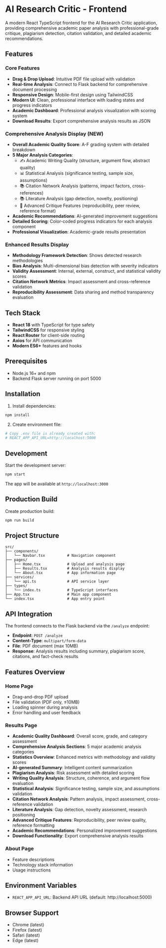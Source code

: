 # AI Research Critic - Frontend

A modern React TypeScript frontend for the AI Research Critic application, providing comprehensive academic paper analysis with professional-grade critique, plagiarism detection, citation validation, and detailed academic recommendations.

## Features

### Core Features
- **Drag & Drop Upload**: Intuitive PDF file upload with validation
- **Real-time Analysis**: Connect to Flask backend for comprehensive document processing
- **Responsive Design**: Mobile-first design using TailwindCSS
- **Modern UI**: Clean, professional interface with loading states and progress indicators
- **Academic Dashboard**: Professional analysis visualization with scoring system
- **Download Results**: Export comprehensive analysis results as JSON

### Comprehensive Analysis Display (NEW)
- **Overall Academic Quality Score**: A-F grading system with detailed breakdown
- **5 Major Analysis Categories**:
  - ✍️ Academic Writing Quality (structure, argument flow, abstract quality)
  - 📊 Statistical Analysis (significance testing, sample size, assumptions)
  - 📚 Citation Network Analysis (patterns, impact factors, cross-references)
  - 📚 Literature Analysis (gap detection, novelty, positioning)
  - 🔬 Advanced Critique Features (reproducibility, peer review, reference format)
- **Academic Recommendations**: AI-generated improvement suggestions
- **Detailed Scoring**: Color-coded progress indicators for each analysis component
- **Professional Visualization**: Academic-grade results presentation

### Enhanced Results Display
- **Methodology Framework Detection**: Shows detected research methodologies
- **Bias Analysis**: Multi-dimensional bias detection with severity indicators
- **Validity Assessment**: Internal, external, construct, and statistical validity scores
- **Citation Network Metrics**: Impact assessment and cross-reference validation
- **Reproducibility Assessment**: Data sharing and method transparency evaluation

## Tech Stack

- **React 18** with TypeScript for type safety
- **TailwindCSS** for responsive styling
- **React Router** for client-side routing
- **Axios** for API communication
- **Modern ES6+** features and hooks

## Prerequisites

- Node.js 16+ and npm
- Backend Flask server running on port 5000

## Installation

1. Install dependencies:
```bash
npm install
```

2. Create environment file:
```bash
# Copy .env file is already created with:
# REACT_APP_API_URL=http://localhost:5000
```

## Development

Start the development server:
```bash
npm start
```

The app will be available at `http://localhost:3000`

## Production Build

Create production build:
```bash
npm run build
```

## Project Structure

```
src/
├── components/
│   └── Navbar.tsx          # Navigation component
├── pages/
│   ├── Home.tsx            # Upload and analysis page
│   ├── Results.tsx         # Analysis results display
│   └── About.tsx           # App information page
├── services/
│   └── api.ts              # API service layer
├── types/
│   └── index.ts            # TypeScript interfaces
├── App.tsx                 # Main app component
└── index.tsx               # App entry point
```

## API Integration

The frontend connects to the Flask backend via the `/analyze` endpoint:

- **Endpoint**: `POST /analyze`
- **Content-Type**: `multipart/form-data`
- **File**: PDF document (max 10MB)
- **Response**: Analysis results including summary, plagiarism score, citations, and fact-check results

## Features Overview

### Home Page
- Drag-and-drop PDF upload
- File validation (PDF only, ≤10MB)
- Loading spinner during analysis
- Error handling and user feedback

### Results Page
- **Academic Quality Dashboard**: Overall score, grade, and category assessment
- **Comprehensive Analysis Sections**: 5 major academic analysis categories
- **Statistics Overview**: Enhanced metrics with methodology and validity scores
- **AI-generated Summary**: Intelligent content summarization
- **Plagiarism Analysis**: Risk assessment with detailed scoring
- **Writing Quality Analysis**: Structure, coherence, and argument flow evaluation
- **Statistical Analysis**: Significance testing, sample size, and assumptions validation
- **Citation Network Analysis**: Pattern analysis, impact assessment, cross-reference validation
- **Literature Analysis**: Gap detection, novelty assessment, research positioning
- **Advanced Critique Features**: Reproducibility, peer review quality, reference formatting
- **Academic Recommendations**: Personalized improvement suggestions
- **Download Functionality**: Export comprehensive analysis results

### About Page
- Feature descriptions
- Technology stack information
- Usage instructions

## Environment Variables

- `REACT_APP_API_URL`: Backend API URL (default: http://localhost:5000)

## Browser Support

- Chrome (latest)
- Firefox (latest)
- Safari (latest)
- Edge (latest)
